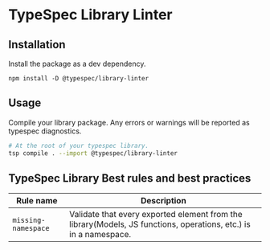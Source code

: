 # TypeSpec Library Linter

## Installation

Install the package as a dev dependency.

```
npm install -D @typespec/library-linter
```

## Usage

Compile your library package. Any errors or warnings will be reported as typespec diagnostics.

```bash
# At the root of your typespec library.
tsp compile . --import @typespec/library-linter
```

## TypeSpec Library Best rules and best practices

| Rule name           | Description                                                                                                      |
| ------------------- | ---------------------------------------------------------------------------------------------------------------- |
| `missing-namespace` | Validate that every exported element from the library(Models, JS functions, operations, etc.) is in a namespace. |
